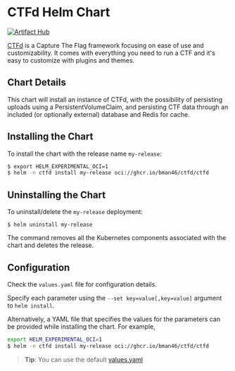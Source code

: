 # CTFd Helm Chart

[![Artifact Hub](https://img.shields.io/endpoint?url=https://artifacthub.io/badge/repository/ctfd)](https://artifacthub.io/packages/search?repo=ctfd)

[CTFd](https://github.com/CTFd/CTFd) is a Capture The Flag framework focusing on ease of use and customizability.
It comes with everything you need to run a CTF and it's easy to customize with plugins and themes.

## Chart Details

This chart will install an instance of CTFd, with the possibility of persisting uploads using a PersistentVolumeClaim,
and persisting CTF data through an included (or optionally external) database and Redis for cache.

## Installing the Chart

To install the chart with the release name `my-release`:

```bash
$ export HELM_EXPERIMENTAL_OCI=1
$ helm -n ctfd install my-release oci://ghcr.io/bman46/ctfd/ctfd
```

## Uninstalling the Chart

To uninstall/delete the `my-release` deployment:

```console
$ helm uninstall my-release
```

The command removes all the Kubernetes components associated with the chart and deletes the release.

## Configuration

Check the `values.yaml` file for configuration details.

Specify each parameter using the `--set key=value[,key=value]` argument to `helm install`.

Alternatively, a YAML file that specifies the values for the parameters can be provided while installing the chart. For example,

```bash
export HELM_EXPERIMENTAL_OCI=1
$ helm -n ctfd install my-release oci://ghcr.io/bman46/ctfd/ctfd 
```
> **Tip**: You can use the default [values.yaml](values.yaml)
